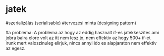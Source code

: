 # jatek

#szerializálás (serialisable)
#tervezési minta (designing pattern)

#a problema: A problema az hogy az eddig hasznalt if-es jatekkeszites ami jobra balra elore volt az itt nem lesz jo, nem effektiv az hogy 500+ if-et irunk mert valoszinuleg elirjuk, nincs annyi ido es alapjaraton nem effektiv az egesz.
